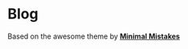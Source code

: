 # Blog

Based on the awesome theme by **[Minimal Mistakes](http://mmistakes.github.io/minimal-mistakes)** 

